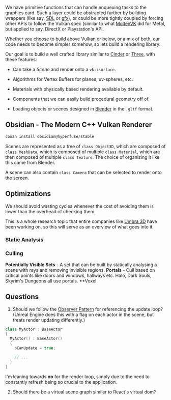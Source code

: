 We have primitive functions that can handle enqueuing tasks to the graphics card. Such a layer could be abstracted further by building wrappers (like say, [SDL](http://wiki.libsdl.org/FrontPage) or [gfx](http://gfx-rs.github.io/)), or could be more tightly coupled by forcing other APIs to follow the Vulkan spec (similar to what [MoltenVK](https://moltengl.com/moltenvk/) did for Metal, but applied to say, DirectX or Playstation's API.

Whether you choose to build above Vulkan or below, or a mix of both, our code needs to become simpler somehow, so lets build a rendering library.

Our goal is to build a well crafted library similar to [Cinder](https://libcinder.org/) or [Three](https://threejs.org/), with these features:

- Can take a *Scene* and render onto a `vk::surface`.

- Algorithms for Vertex Buffers for planes, uv-spheres, etc.

- Materials with physically based rendering available by default.

- Components that we can easily build procedural geometry off of.

- Loading objects or scenes designed in [Blender](https://www.blender.org/) in the `.gltf` format.

## Obsidian - The Modern C++ Vulkan Renderer

```bash
conan install obsidian@hyperfuse/stable
```

Scenes are represented as a tree of `class Object3D`, which are composed of `class MeshData`, which is composed of multiple `class Material`, which are then composed of multiple `class Texture`. The choice of organizing it like this came from Blender.

A scene can also contain `class Camera` that can be selected to render onto the screen. 

## Optimizations

We should avoid wasting cycles whenever the cost of avoiding them is lower than the overhead of checking them.

This is a whole research topic that entire companies like [Umbra 3D](http://umbra3d.com/) have been working on, so this will serve as an overview of what goes into it.

### Static Analysis

### Culling

**Potentially Visible Sets** - A set that can be built by statically analysing a scene with rays and removing invisible regions.
**Portals** - Cull based on critical points like doors and windows, hallways etc. Halo, Dark Souls, Skyrim's Dungeons all use portals.
**Voxel

## Questions

1. Should we follow the [Observer Pattern](https://sourcemaking.com/design_patterns/observer) for referencing the update loop? (Unreal Engine does this with a flag on each actor in the scene, but treats render updating differently.)

```cpp
class MyActor : BaseActor
{
  MyActor() : BaseActor()
  {
    bCanUpdate = true;

    // ...
  }
}
```

I'm leaning towards **no** for the render loop, simply due to the need to constantly refresh being so crucial to the application. 

2. Should there be a virtual scene graph similar to React's virtual dom?


